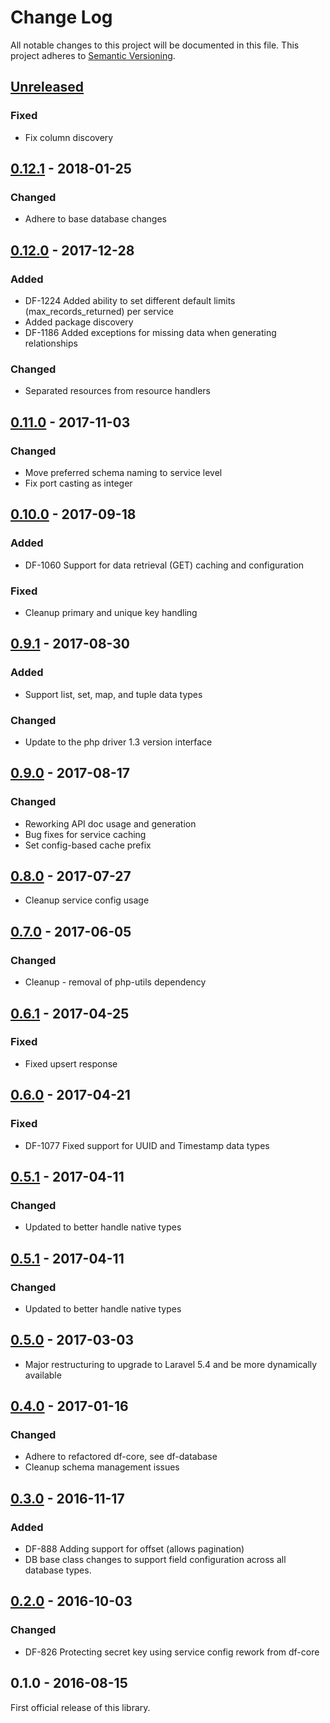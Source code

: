 # Change Log
All notable changes to this project will be documented in this file.
This project adheres to [Semantic Versioning](http://semver.org/).

## [Unreleased]
### Fixed
- Fix column discovery 

## [0.12.1] - 2018-01-25
### Changed
- Adhere to base database changes

## [0.12.0] - 2017-12-28
### Added
- DF-1224 Added ability to set different default limits (max_records_returned) per service
- Added package discovery
- DF-1186 Added exceptions for missing data when generating relationships
### Changed
- Separated resources from resource handlers

## [0.11.0] - 2017-11-03
### Changed
- Move preferred schema naming to service level
- Fix port casting as integer

## [0.10.0] - 2017-09-18
### Added
- DF-1060 Support for data retrieval (GET) caching and configuration
### Fixed
- Cleanup primary and unique key handling

## [0.9.1] - 2017-08-30
### Added
- Support list, set, map, and tuple data types
### Changed
- Update to the php driver 1.3 version interface

## [0.9.0] - 2017-08-17
### Changed
- Reworking API doc usage and generation
- Bug fixes for service caching
- Set config-based cache prefix

## [0.8.0] - 2017-07-27
- Cleanup service config usage

## [0.7.0] - 2017-06-05
### Changed
- Cleanup - removal of php-utils dependency

## [0.6.1] - 2017-04-25
### Fixed
- Fixed upsert response

## [0.6.0] - 2017-04-21
### Fixed
- DF-1077 Fixed support for UUID and Timestamp data types

## [0.5.1] - 2017-04-11
### Changed
- Updated to better handle native types

## [0.5.1] - 2017-04-11
### Changed
- Updated to better handle native types

## [0.5.0] - 2017-03-03
- Major restructuring to upgrade to Laravel 5.4 and be more dynamically available

## [0.4.0] - 2017-01-16
### Changed
- Adhere to refactored df-core, see df-database
- Cleanup schema management issues

## [0.3.0] - 2016-11-17
### Added
- DF-888 Adding support for offset (allows pagination)
- DB base class changes to support field configuration across all database types.

## [0.2.0] - 2016-10-03
### Changed
- DF-826 Protecting secret key using service config rework from df-core

## 0.1.0 - 2016-08-15
First official release of this library.

[Unreleased]: https://github.com/dreamfactorysoftware/df-cassandra/compare/0.12.1...HEAD
[0.12.1]: https://github.com/dreamfactorysoftware/df-cassandra/compare/0.12.0...0.12.1
[0.12.0]: https://github.com/dreamfactorysoftware/df-cassandra/compare/0.11.0...0.12.0
[0.11.0]: https://github.com/dreamfactorysoftware/df-cassandra/compare/0.10.0...0.11.0
[0.10.0]: https://github.com/dreamfactorysoftware/df-cassandra/compare/0.9.1...0.10.0
[0.9.1]: https://github.com/dreamfactorysoftware/df-cassandra/compare/0.9.0...0.9.1
[0.9.0]: https://github.com/dreamfactorysoftware/df-cassandra/compare/0.8.0...0.9.0
[0.8.0]: https://github.com/dreamfactorysoftware/df-cassandra/compare/0.7.0...0.8.0
[0.7.0]: https://github.com/dreamfactorysoftware/df-cassandra/compare/0.6.1...0.7.0
[0.6.1]: https://github.com/dreamfactorysoftware/df-cassandra/compare/0.6.0...0.6.1
[0.6.0]: https://github.com/dreamfactorysoftware/df-cassandra/compare/0.5.1...0.6.0
[0.5.1]: https://github.com/dreamfactorysoftware/df-cassandra/compare/0.5.0...0.5.1
[0.5.0]: https://github.com/dreamfactorysoftware/df-cassandra/compare/0.4.0...0.5.0
[0.4.0]: https://github.com/dreamfactorysoftware/df-cassandra/compare/0.3.0...0.4.0
[0.3.0]: https://github.com/dreamfactorysoftware/df-cassandra/compare/0.2.0...0.3.0
[0.2.0]: https://github.com/dreamfactorysoftware/df-cassandra/compare/0.1.0...0.2.0
